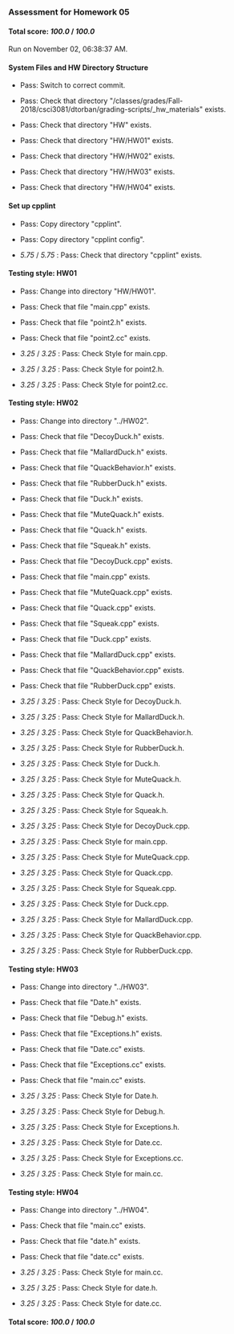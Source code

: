 ### Assessment for Homework 05

#### Total score: _100.0_ / _100.0_

Run on November 02, 06:38:37 AM.


#### System Files and HW Directory Structure

+ Pass: Switch to correct commit.



+ Pass: Check that directory "/classes/grades/Fall-2018/csci3081/dtorban/grading-scripts/_hw_materials" exists.

+ Pass: Check that directory "HW" exists.

+ Pass: Check that directory "HW/HW01" exists.

+ Pass: Check that directory "HW/HW02" exists.

+ Pass: Check that directory "HW/HW03" exists.

+ Pass: Check that directory "HW/HW04" exists.


#### Set up cpplint

+ Pass: Copy directory "cpplint".



+ Pass: Copy directory "cpplint config".



+  _5.75_ / _5.75_ : Pass: Check that directory "cpplint" exists.


#### Testing style: HW01

+ Pass: Change into directory "HW/HW01".

+ Pass: Check that file "main.cpp" exists.

+ Pass: Check that file "point2.h" exists.

+ Pass: Check that file "point2.cc" exists.

+  _3.25_ / _3.25_ : Pass: Check Style for main.cpp.



+  _3.25_ / _3.25_ : Pass: Check Style for point2.h.



+  _3.25_ / _3.25_ : Pass: Check Style for point2.cc.




#### Testing style: HW02

+ Pass: Change into directory "../HW02".

+ Pass: Check that file "DecoyDuck.h" exists.

+ Pass: Check that file "MallardDuck.h" exists.

+ Pass: Check that file "QuackBehavior.h" exists.

+ Pass: Check that file "RubberDuck.h" exists.

+ Pass: Check that file "Duck.h" exists.

+ Pass: Check that file "MuteQuack.h" exists.

+ Pass: Check that file "Quack.h" exists.

+ Pass: Check that file "Squeak.h" exists.

+ Pass: Check that file "DecoyDuck.cpp" exists.

+ Pass: Check that file "main.cpp" exists.

+ Pass: Check that file "MuteQuack.cpp" exists.

+ Pass: Check that file "Quack.cpp" exists.

+ Pass: Check that file "Squeak.cpp" exists.

+ Pass: Check that file "Duck.cpp" exists.

+ Pass: Check that file "MallardDuck.cpp" exists.

+ Pass: Check that file "QuackBehavior.cpp" exists.

+ Pass: Check that file "RubberDuck.cpp" exists.

+  _3.25_ / _3.25_ : Pass: Check Style for DecoyDuck.h.



+  _3.25_ / _3.25_ : Pass: Check Style for MallardDuck.h.



+  _3.25_ / _3.25_ : Pass: Check Style for QuackBehavior.h.



+  _3.25_ / _3.25_ : Pass: Check Style for RubberDuck.h.



+  _3.25_ / _3.25_ : Pass: Check Style for Duck.h.



+  _3.25_ / _3.25_ : Pass: Check Style for MuteQuack.h.



+  _3.25_ / _3.25_ : Pass: Check Style for Quack.h.



+  _3.25_ / _3.25_ : Pass: Check Style for Squeak.h.



+  _3.25_ / _3.25_ : Pass: Check Style for DecoyDuck.cpp.



+  _3.25_ / _3.25_ : Pass: Check Style for main.cpp.



+  _3.25_ / _3.25_ : Pass: Check Style for MuteQuack.cpp.



+  _3.25_ / _3.25_ : Pass: Check Style for Quack.cpp.



+  _3.25_ / _3.25_ : Pass: Check Style for Squeak.cpp.



+  _3.25_ / _3.25_ : Pass: Check Style for Duck.cpp.



+  _3.25_ / _3.25_ : Pass: Check Style for MallardDuck.cpp.



+  _3.25_ / _3.25_ : Pass: Check Style for QuackBehavior.cpp.



+  _3.25_ / _3.25_ : Pass: Check Style for RubberDuck.cpp.




#### Testing style: HW03

+ Pass: Change into directory "../HW03".

+ Pass: Check that file "Date.h" exists.

+ Pass: Check that file "Debug.h" exists.

+ Pass: Check that file "Exceptions.h" exists.

+ Pass: Check that file "Date.cc" exists.

+ Pass: Check that file "Exceptions.cc" exists.

+ Pass: Check that file "main.cc" exists.

+  _3.25_ / _3.25_ : Pass: Check Style for Date.h.



+  _3.25_ / _3.25_ : Pass: Check Style for Debug.h.



+  _3.25_ / _3.25_ : Pass: Check Style for Exceptions.h.



+  _3.25_ / _3.25_ : Pass: Check Style for Date.cc.



+  _3.25_ / _3.25_ : Pass: Check Style for Exceptions.cc.



+  _3.25_ / _3.25_ : Pass: Check Style for main.cc.




#### Testing style: HW04

+ Pass: Change into directory "../HW04".

+ Pass: Check that file "main.cc" exists.

+ Pass: Check that file "date.h" exists.

+ Pass: Check that file "date.cc" exists.

+  _3.25_ / _3.25_ : Pass: Check Style for main.cc.



+  _3.25_ / _3.25_ : Pass: Check Style for date.h.



+  _3.25_ / _3.25_ : Pass: Check Style for date.cc.



#### Total score: _100.0_ / _100.0_

